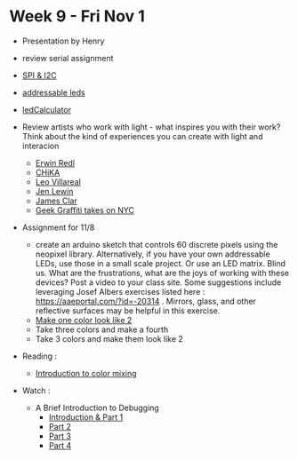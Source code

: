 # Week 9 - Fri Nov 1
* Presentation by Henry 
* review serial assignment
* [SPI & I2C](https://docs.google.com/presentation/d/1c4eIT271VugkO4tDkYmUFk2CjkXINvu-AruC3SfR68I/edit?usp=sharing)
* [addressable leds](leds.md)
* [ledCalculator](https://ledcalculator.net)
* Review artists who work with light - what inspires you with their work? Think about the kind of experiences you can create with light and interacion
  * [Erwin Redl](http://www.paramedia.net/)
  * [CHiKA](https://imagima.com/)
  * [Leo Villareal](http://villareal.net/)
  * [Jen Lewin](https://www.jenlewinstudio.com/)
  * [James Clar](https://www.jamesclar.com/)
  * [Geek Graffiti takes on NYC](https://www.wired.com/2006/04/geek-graffiti-takes-on-new-york/)

* Assignment for 11/8
  * create an arduino sketch that controls 60 discrete pixels using the neopixel library. Alternatively, if you have your own addressable LEDs, use those in a small scale project. Or use an LED matrix. Blind us. What are the frustrations, what are the joys of working with these devices? Post a video to your class site. Some suggestions include leveraging Josef Albers exercises listed here : https://aaeportal.com/?id=-20314 . Mirrors, glass, and other reflective surfaces may be helpful in this exercise.
  * [Make one color look like 2](https://images.squarespace-cdn.com/content/v1/5046a85ae4b0593f98542825/1361312966325-QBO2BSA7MOA0WYPFZGMQ/L1050915.jpg?format=1500w)
  * Take three colors and make a fourth
  * Take 3 colors and make them look like 2
* Reading : 
  * [Introduction to color mixing](https://www.animations.physics.unsw.edu.au/labs/colour-mixing/colour-mixing.html)
* Watch : 
  * A Brief Introduction to Debugging
    * [Introduction & Part 1](https://vimeo.com/105069079)
    * [Part 2](https://vimeo.com/105080476)
    * [Part 3](https://vimeo.com/105086159)
    * [Part 4](https://vimeo.com/106026297)